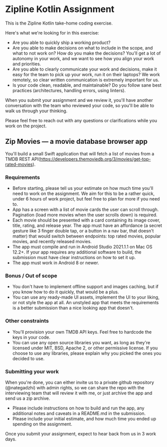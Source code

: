 # Zipline Kotlin Assignment

This is the Zipline Kotlin take-home coding exercise.

Here's what we're looking for in this exercise:

- Are you able to quickly ship a working product?
- Are you able to make decisions on what to include in the scope, and what to
  not work on? How do you make the decisions? You'll get a lot of autonomy in
  your work, and we want to see how you align your work and priorities.
- Are you able to clearly communicate your work and decisions, make it easy for
  the team to pick up your work, run it on their laptops? We work remotely, so
  clear written communication is extremely important for us.
- Is your code clean, readable, and maintainable? Do you follow sane best
  practices (architectures, handling errors, using linters).

When you submit your assignment and we review it, you'll have another
conversation with the team who reviewed your code, so you'll be able to walk us
through your thinking.

Please feel free to reach out with any questions or clarifications while you
work on the project.

## Zip Movies — a movie database browser app

You'll build a small Swift application that will fetch a list of movies from a
TMDB REST API(https://developers.themoviedb.org/3/movies/get-top-rated-movies).

### Requirements

- Before starting, please tell us your estimate on how much time you'll need to
  work on the assignment. We aim for this to be a rather quick, under 6 hours of
  work project, but feel free to plan for more if you need to.
- App has a screen with a list of movie cards the user can scroll through.
  Pagination (load more movies when the user scrolls down) is required.
- Each movie should be presented with a card containing its image cover, title,
  rating, and release year. The app must have an affordance (a secret gesture
  like 3 finger double tap, or a button in a nav bar, that doesn't matter) that
  would switch between endpoints: top rated movies, popular movies, and recently
  released movies.
- The app must compile and run in Android Studio 2021.1.1 on Mac OS 12.2+. If
  your app requires any additional software to build, the submission must have
  clear instructions on how to set it up.
- The app must work in Android 8 or newer.

### Bonus / Out of scope

- You don't have to implement offline support and images caching, but if you
  know how to do it quickly, that would be a plus.
- You can use any ready-made UI assets, implement the UI to your liking, or not
  style the app at all. An unstyled app that meets the requirements is a better
  submission than a nice looking app that doesn't.

### Other constraints

- You'll provision your own TMDB API keys. Feel free to hardcode the keys in
  your code.
- You can use any open source libraries you want, as long as they're licensed
  under MIT, BSD, Apache 2, or other permissive license. If you choose to use
  any libraries, please explain why you picked the ones you decided to use.

### Submitting your work

When you're done, you can either invite us to a private github repository
(@nategadzhi) with admin rights, so we can share the repo with the interviewing
team that will review it with me, or just archive the app and send us a zip
archive.

- Please include instructions on how to build and run the app, any additional
  notes and caveats in a README.md in the submission.
- Please include your initial estimate, and how much time you ended up spending
  on the assignment.

Once you submit your assignment, expect to hear back from us in 3 work days.
